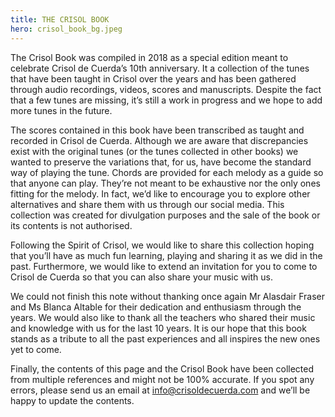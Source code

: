 ```yaml
---
title: THE CRISOL BOOK
hero: crisol_book_bg.jpeg
---
```


The Crisol Book was compiled in 2018 as a special edition meant to celebrate Crisol de Cuerda’s 10th anniversary. It a collection of the tunes that have been taught in Crisol over the years and has been gathered through audio recordings, videos, scores and manuscripts. Despite the fact that a few tunes are missing, it’s still a work in progress and we hope to add more tunes in the future.

The scores contained in this book have been transcribed as taught and recorded in Crisol de Cuerda. Although we are aware that discrepancies exist with the original tunes (or the tunes collected in other books) we wanted to preserve the variations that, for us, have become the standard way of playing the tune. Chords are provided for each melody as a guide so that anyone can play. They’re not meant to be exhaustive nor the only ones fitting for the melody. In fact, we’d like to encourage you to explore other alternatives and share them with us through our social media. This collection was created for divulgation purposes and the sale of the book or its contents is not authorised.

Following the Spirit of Crisol, we would like to share this collection hoping that you’ll have as much fun learning, playing and sharing it as we did in the past. Furthermore, we would like to extend an invitation for you to come to Crisol de Cuerda so that you can also share your music with us.

We could not finish this note without thanking once again Mr Alasdair Fraser and Ms Blanca Altable for their dedication and enthusiasm through the years. We would also like to thank all the teachers who shared their music and knowledge with us for the last 10 years. It is our hope that this book stands as a tribute to all the past experiences and all inspires the new ones yet to come.

Finally, the contents of this page and the Crisol Book have been collected from multiple references and might not be 100% accurate. If you spot any errors, please send us an email at [info@crisoldecuerda.com](mailto:info@crisoldecuerda.com?subject=Errata%20en%20Crisol%20Book) and we’ll be happy to update the contents.

